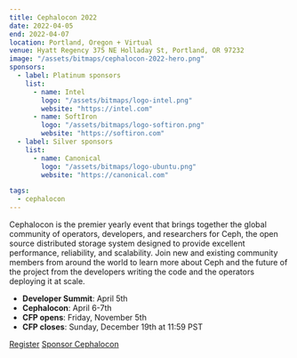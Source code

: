 ```yaml
---
title: Cephalocon 2022
date: 2022-04-05
end: 2022-04-07
location: Portland, Oregon + Virtual
venue: Hyatt Regency 375 NE Holladay St, Portland, OR 97232
image: "/assets/bitmaps/cephalocon-2022-hero.png"
sponsors:
  - label: Platinum sponsors
    list:
      - name: Intel
        logo: "/assets/bitmaps/logo-intel.png"
        website: "https://intel.com"
      - name: SoftIron
        logo: "/assets/bitmaps/logo-softiron.png"
        website: "https://softiron.com"
  - label: Silver sponsors
    list:
      - name: Canonical
        logo: "/assets/bitmaps/logo-ubuntu.png"
        website: "https://canonical.com"

tags:
  - cephalocon
---
```


Cephalocon is the premier yearly event that brings together the global community of operators, developers, and researchers for Ceph, the open source distributed storage system designed to provide excellent performance, reliability, and scalability. Join new and existing community members from around the world to learn more about Ceph and the future of the project from the developers writing the code and the operators deploying it at scale.

- **Developer Summit**: April 5th
- **Cephalocon**: April 6-7th
- **CFP opens**: Friday, November 5th
- **CFP closes**: Sunday, December 19th at 11:59 PST

<a class="button" href="https://events.linuxfoundation.org/cephalocon/register/" rel="noreferrer noopener" target="_blank">Register</a>
<a class="button" href="https://events.linuxfoundation.org/sponsor-ceph22" rel="noreferrer noopener" target="_blank">Sponsor Cephalocon</a>
